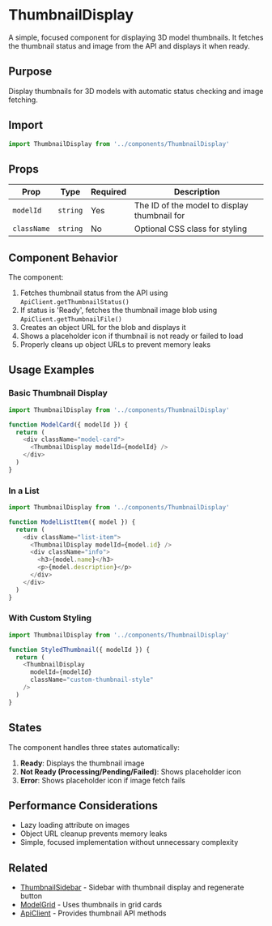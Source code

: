 # ThumbnailDisplay

A simple, focused component for displaying 3D model thumbnails. It fetches the thumbnail status and image from the API and displays it when ready.

## Purpose

Display thumbnails for 3D models with automatic status checking and image fetching.

## Import

```typescript
import ThumbnailDisplay from '../components/ThumbnailDisplay'
```

## Props

| Prop | Type | Required | Description |
|------|------|----------|-------------|
| `modelId` | `string` | Yes | The ID of the model to display thumbnail for |
| `className` | `string` | No | Optional CSS class for styling |

## Component Behavior

The component:
1. Fetches thumbnail status from the API using `ApiClient.getThumbnailStatus()`
2. If status is 'Ready', fetches the thumbnail image blob using `ApiClient.getThumbnailFile()`
3. Creates an object URL for the blob and displays it
4. Shows a placeholder icon if thumbnail is not ready or failed to load
5. Properly cleans up object URLs to prevent memory leaks

## Usage Examples

### Basic Thumbnail Display

```typescript
import ThumbnailDisplay from '../components/ThumbnailDisplay'

function ModelCard({ modelId }) {
  return (
    <div className="model-card">
      <ThumbnailDisplay modelId={modelId} />
    </div>
  )
}
```

### In a List

```typescript
import ThumbnailDisplay from '../components/ThumbnailDisplay'

function ModelListItem({ model }) {
  return (
    <div className="list-item">
      <ThumbnailDisplay modelId={model.id} />
      <div className="info">
        <h3>{model.name}</h3>
        <p>{model.description}</p>
      </div>
    </div>
  )
}
```

### With Custom Styling

```typescript
import ThumbnailDisplay from '../components/ThumbnailDisplay'

function StyledThumbnail({ modelId }) {
  return (
    <ThumbnailDisplay
      modelId={modelId}
      className="custom-thumbnail-style"
    />
  )
}
```

## States

The component handles three states automatically:

1. **Ready**: Displays the thumbnail image
2. **Not Ready (Processing/Pending/Failed)**: Shows placeholder icon
3. **Error**: Shows placeholder icon if image fetch fails

## Performance Considerations

- Lazy loading attribute on images
- Object URL cleanup prevents memory leaks
- Simple, focused implementation without unnecessary complexity

## Related

- [ThumbnailSidebar](./ThumbnailSidebar.md) - Sidebar with thumbnail display and regenerate button
- [ModelGrid](./ModelGrid.md) - Uses thumbnails in grid cards
- [ApiClient](../services/ApiClient.md) - Provides thumbnail API methods
